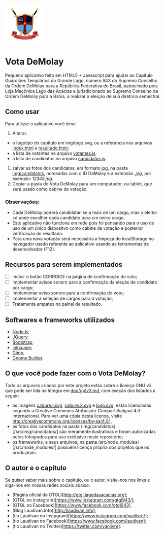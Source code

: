 ![Guardiões Templários do Grande Lago](/doc/gtgl.png)

# Vota DeMolay

Pequeno aplicativo feito em HTML5 + Javascript para ajudar ao Capítulo Guardiões Templários do Grande Lago, número 943 do Supremo Conselho da Ordem DeMolay para 
a República Federativa do Brasil, patrocinado pela Loja Maçônica Lago das Acácias e jurisdicionado ao Supremo Conselho da Ordem DeMolay para a Bahia, a 
realizar a eleição de sua diretoria semestral.

## Como usar

Para utilizar o aplicativo você deve 
1. Alterar:
 - o logotipo do capítulo em img/logo.svg, ou a referencia nos arquivos 
 [index.html](/src/index.html) e [resultado.html](/src/resultado.html);
 - a lista de votantes no arquivo [votantes.js](/src/js/votantes.js);
 - a lista de candidatos no arquivo [candidatos.js](/src/js/candidatos.js). 
1. salvar as fotos dos candidatos, em formato jpg, na pasta [img/candidatos](/src/img/candidatos/), nomeadas com o ID DeMolay e a extensão
*.jpg*, por exemplo: *12345.jpg*. 
1. Copiar a pasta do Vota DeMolay para um computador, ou tablet, que será usado como cabine de votação.

### Observações:
* Cada DeMolay poderá candidatar-se a mais de um cargo, mas o eleitor só pode escolher cada candidato para um único cargo.
* Este aplicativo não funciona em rede pois foi pensando para o uso de uso de um único dispositvo como cabine de votação e posterior verificação do resultado.
* Para uma nova votação será necessária a limpeza do localStorage no navegador usado referente ao aplicativo usando as ferramentas de desenvolvedor (F12).

## Recursos para serem implementados

- [ ] Incluir o botão CORRGIGE na página de confirmação do voto;
- [ ] Implementar avisos sonoro para a confirmação da eleção de candidato por cargo;
- [ ] Implementar aviso sonoro para a confirmação do voto;
- [ ] Implementar a seleção de cargos para a votação;
- [ ] Tratamenta empates no painel de resultado.

## Softwares e frameworks utilizados

- [NodeJs](https://nodejs.org);
- [JQuery](https://jquery.org/);
- [Bootstrap](https://getbootstrap.com/);
- [Inkscape](https://inkscape.org/);
- [Gimp](https://www.gimp.org/);
- [Gnome Builder]().

## O que você pode fazer com o Vota DeMolay?

Todo os arquivos criados por este projeto estão sobre a licença GNU v3 que pode ser lida na íntegra em [doc/gplv3.md](/src/doc/gplv3.md), com exeção dos 
listados a seguir:
- as imagens [cabure.1.svg](/src/img/cabure.1.svg), [cabure.2.svg](/src/img/cabure.2.svg) e [logo.svg](/src/img/logo.svg), estão licenciadas segundo a Creative Commons 
Atribuição-CompartilhaIgual 4.0 Internacional. Para ver uma cópia desta licença, visite http://creativecommons.org/licenses/by-sa/4.0/ ;
- as fotos dos candidatos na pasta (img/candidatos)[/src/img/candidatos/] são meramente ilustrativas e foram autorizadas pelos fotogrados para uso exclusivo neste repositório;
- os frameworks, e seus arquivos, na pasta (src/node_modules)[/src/node_modules/] possuem licença própria dos projetos que os produziram.

## O autor e o capítulo

Se quiser saber mais sobre o capítulo, ou o autor, visite-nos nos links e siga-nos em nossas redes sociais abaixo:
* (Página oficial do GTGL)[http://gtgl.lagodasacacias.org];
* (GTGL no Instagram)[https://www.instagram.com/gtgl943/];
* (GTGL no Facebook)[https://www.facebook.com/gtgl943];
* (Blog Laudivan.Info)[http://laudivan.info];
* (tio Laudivan no Instagram)[https://www.instagram.com/vanlivre/];
* (tio Laudivan no Facebook)[https://www.facebook.com/laudivan];
* (tio Laudivan no Twitter)[https://twitter.com/vanlivre].

